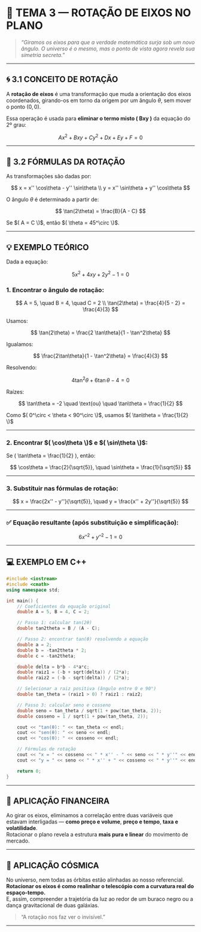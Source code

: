 
# 🌌 TEMA 3 — ROTAÇÃO DE EIXOS NO PLANO

> _“Giramos os eixos para que a verdade matemática surja sob um novo ângulo. O universo é o mesmo, mas o ponto de vista agora revela sua simetria secreta.”_

---

## 🌀 3.1 CONCEITO DE ROTAÇÃO

A **rotação de eixos** é uma transformação que muda a orientação dos eixos coordenados, girando-os em torno da origem por um ângulo $\theta$, sem mover o ponto $(0, 0)$.

Essa operação é usada para **eliminar o termo misto \( Bxy \)** da equação do 2º grau:

$$
Ax^2 + Bxy + Cy^2 + Dx + Ey + F = 0
$$

---

## 🔁 3.2 FÓRMULAS DA ROTAÇÃO

As transformações são dadas por:

$$
x = x'' \cos\theta - y'' \sin\theta \\
y = x'' \sin\theta + y'' \cos\theta
$$

O ângulo $\theta$ é determinado a partir de:

$$
\tan(2\theta) = \frac{B}{A - C}
$$

Se $( A = C \)$, então $( \theta = 45^\circ \)$.

---

## 💡 EXEMPLO TEÓRICO

Dada a equação:

$$
5x^2 + 4xy + 2y^2 - 1 = 0
$$

### 1. Encontrar o ângulo de rotação:

$$
A = 5, \quad B = 4, \quad C = 2 \\
\tan(2\theta) = \frac{4}{5 - 2} = \frac{4}{3}
$$

Usamos:

$$
\tan(2\theta) = \frac{2 \tan\theta}{1 - \tan^2\theta}
$$

Igualamos:

$$
\frac{2\tan\theta}{1 - \tan^2\theta} = \frac{4}{3}
$$

Resolvendo:

$$
4\tan^2\theta + 6\tan\theta - 4 = 0
$$

Raízes:

$$
\tan\theta = -2 \quad \text{ou} \quad \tan\theta = \frac{1}{2}
$$

Como $( 0^\circ < \theta < 90^\circ \)$, usamos $( \tan\theta = \frac{1}{2} \)$

---

### 2. Encontrar $( \cos\theta \)$ e $( \sin\theta \)$:

Se \( \tan\theta = \frac{1}{2} \), então:

$$
\cos\theta = \frac{2}{\sqrt{5}}, \quad \sin\theta = \frac{1}{\sqrt{5}}
$$

---

### 3. Substituir nas fórmulas de rotação:

$$
x = \frac{2x'' - y''}{\sqrt{5}}, \quad y = \frac{x'' + 2y''}{\sqrt{5}}
$$

---

### ✅ Equação resultante (após substituição e simplificação):

$$
6x''^2 + y''^2 - 1 = 0
$$

---

## 💻 EXEMPLO EM C++

```cpp
#include <iostream>
#include <cmath>
using namespace std;

int main() {
    // Coeficientes da equação original
    double A = 5, B = 4, C = 2;

    // Passo 1: calcular tan(2θ)
    double tan2theta = B / (A - C);

    // Passo 2: encontrar tan(θ) resolvendo a equação
    double a = 2;
    double b = -tan2theta * 2;
    double c = -tan2theta;

    double delta = b*b - 4*a*c;
    double raiz1 = (-b + sqrt(delta)) / (2*a);
    double raiz2 = (-b - sqrt(delta)) / (2*a);

    // Selecionar a raiz positiva (ângulo entre 0 e 90°)
    double tan_theta = (raiz1 > 0) ? raiz1 : raiz2;

    // Passo 3: calcular seno e cosseno
    double seno = tan_theta / sqrt(1 + pow(tan_theta, 2));
    double cosseno = 1 / sqrt(1 + pow(tan_theta, 2));

    cout << "tan(θ): " << tan_theta << endl;
    cout << "sen(θ): " << seno << endl;
    cout << "cos(θ): " << cosseno << endl;

    // Fórmulas de rotação
    cout << "x = " << cosseno << " * x'' - " << seno << " * y''" << endl;
    cout << "y = " << seno << " * x'' + " << cosseno << " * y''" << endl;

    return 0;
}
```

---

## 💸 APLICAÇÃO FINANCEIRA

Ao girar os eixos, eliminamos a correlação entre duas variáveis que estavam interligadas — **como preço e volume**, **preço e tempo**, **taxa e volatilidade**.  
Rotacionar o plano revela a estrutura **mais pura e linear** do movimento de mercado.

---

## 🌌 APLICAÇÃO CÓSMICA

No universo, nem todas as órbitas estão alinhadas ao nosso referencial.  
**Rotacionar os eixos é como realinhar o telescópio com a curvatura real do espaço-tempo.**  
E, assim, compreender a trajetória da luz ao redor de um buraco negro ou a dança gravitacional de duas galáxias.

> “A rotação nos faz ver o invisível.”

---
